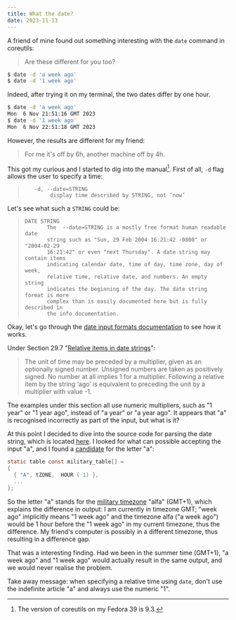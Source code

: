 ```yaml
---
title: What the date?
date: 2023-11-13
---
```


A friend of mine found out something interesting with the `date` command in
coreutils:

> Are these different for you too?
```bash
$ date -d 'a week ago'
$ date -d '1 week ago'
```

Indeed, after trying it on my terminal, the two dates differ by one hour.

```bash
$ date -d 'a week ago'
Mon  6 Nov 21:51:16 GMT 2023
$ date -d '1 week ago'
Mon  6 Nov 22:51:18 GMT 2023
```

However, the results are different for my friend:

> For me it's off by 6h, another machine off by 4h.

This got my curious and I started to dig into the manual[^manual]. First of all, `-d`
flag allows the user to specify a time:

>        -d, --date=STRING
>             display time described by STRING, not ’now’

Let's see what such a `STRING` could be:

>     DATE STRING
>            The  ‐‐date=STRING is a mostly free format human readable date
>            string such as "Sun, 29 Feb 2004 16:21:42 ‐0800" or "2004‐02‐29
>            16:21:42" or even "next Thursday". A date string may contain items
>            indicating calendar date, time of day, time zone, day of week,
>            relative time, relative date, and numbers. An empty string
>            indicates the beginning of the day. The date string format is more
>            complex than is easily documented here but is fully described in
>            the info documentation.

Okay, let's go through the [date input formats
documentation](https://www.gnu.org/software/coreutils/manual/html_node/Date-input-formats.html)
to see how it works.

Under Section 29.7 "[Relative items in date
strings](https://www.gnu.org/software/coreutils/manual/html_node/Relative-items-in-date-strings.html)":

> The unit of time may be preceded by a multiplier, given as an optionally
> signed number. Unsigned numbers are taken as positively signed. No number at
> all implies 1 for a multiplier. Following a relative item by the string ‘ago’
> is equivalent to preceding the unit by a multiplier with value -1.

The examples under this section all use numeric multipliers, such as "1 year"
or "1 year ago", instead of "a year" or "a year ago". It appears that "a"
is recognised incorrectly as part of the input, but what is it?

At this point I decided to dive into the source code for parsing the date
string, which is located [here](https://github.com/coreutils/gnulib/blob/master/lib/parse-datetime.y).
I looked for what can possible accepting the input "a", and I found a
[candidate](https://github.com/coreutils/gnulib/blob/c165047d204745a97869113b75f43cbee761c8b7/lib/parse-datetime.y#L1165)
for the letter "a":

```c
static table const military_table[] =
{
  { "A", tZONE,  HOUR ( 1) },
  ...
};
```

So the letter "a" stands for the [military
timezone](https://en.wikipedia.org/wiki/Military_time_zone) "alfa" (GMT+1),
which explains the difference in output:
I am currently in timezone GMT; "week ago" implicitly means "1 week ago" and
the timezone alfa ("a week ago") would be 1 hour before the "1 week ago" in my
current timezone, thus the difference.
My friend's computer is possibly in a different timezone, thus resulting in a
difference gap.

That was a interesting finding. Had we been in the summer time (GMT+1), "a
week ago" and "1 week ago" would actually result in the same output, and we
would never realise the problem.

Take away message: when specifying a relative time using `date`, don't use the
indefinite article "a" and always use the numeric "1".

[^manual]: The version of coreutils on my Fedora 39 is 9.3.
